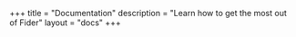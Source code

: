 +++
title = "Documentation"
description = "Learn how to get the most out of Fider"
layout = "docs"
+++